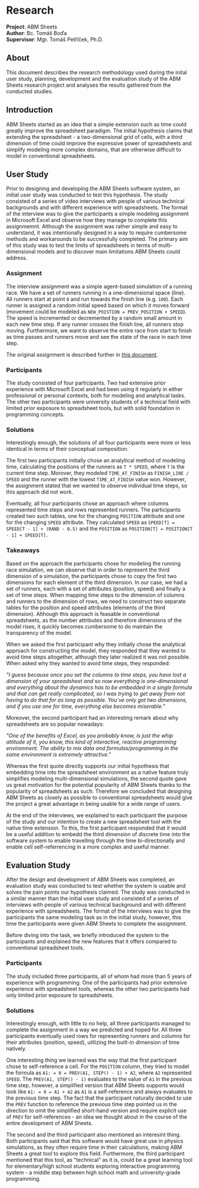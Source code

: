 # Research

**Project**: ABM Sheets \
**Author**: Bc. Tomáš Boďa \
**Supervisor**: Mgr. Tomáš Petříček, Ph.D.

## About

This document describes the research methodology used during the inital user study, planning, development and the evaluation study of the ABM Sheets research project and analyses the results gathered from the conducted studies.

## Introduction

ABM Sheets started as an idea that a simple extension such as time could greatly improve the spreadsheet paradigm. The initial hypothesis claims that extending the spreadsheet - a two-dimensional grid of cells, with a third dimension of time could improve the expressive power of spreadsheets and simplify modeling more complex domains, that are otherwise difficult to model in conventional spreadsheets.

## User Study

Prior to designing and developing the ABM Sheets software system, an initial user study was conducted to test this hypothesis. The study consisted of a series of video interviews with people of various technical backgrounds and with different experience with spreadsheets. The format of the interview was to give the participants a simple modeling assignment in Microsoft Excel and observe how they manage to complete this assignmemnt. Although the assignment was rather simple and easy to understand, it was intentionally designed in a way to require cumbersome methods and workarounds to be successfully completed. The primary aim of this study was to test the limits of spreadsheets in terms of multi-dimensional models and to discover main limitations ABM Sheets could address.

### Assignment

The interview assignment was a simple agent-based simulation of a running race. We have a set of runners running in a one-dimensional space (line). All runners start at point `0` and run towards the finish line (e.g. `100`). Each runner is assigned a random initial speed based on which it moves forward (movement could be modeled as `NEW_POISTION = PREV_POSITION + SPEED`). The speed is incremented or decremented by a random small amount in each new time step. If any runner crosses the finish line, all runners stop moving. Furthermore, we want to observe the entire race from start to finish as time passes and runners move and see the state of the race in each time step.

The original assignment is described further in [this document](./user-study.md).

### Participants

The study consisted of four participants. Two had extensive prior experience with Microsoft Excel and had been using it regularly in either professional or personal contexts, both for modeling and analytical tasks. The other two participants were university students of a technical field with limited prior exposure to spreadsheet tools, but with solid foundation in programming concepts.

### Solutions

Interestingly enough, the solutions of all four participants were more or less identical in terms of their conceptual composition.

The first two participants initially chose an analytical method of modeling time, calculating the positions of the runners as `T * SPEED`, where `T` is the current time step. Morover, they modeled `TIME_AT_FINISH` as `FINISH_LINE / SPEED` and the runner with the lowest `TIME_AT_FINISH` value won. However, the assignment stated that we wanted to observe individual time steps, so this approach did not work.

Eventually, all four participants chose an approach where columns represented time steps and rows represented runners. The participants created two such tables, one for the changing `POSITION` attribute and one for the changing `SPEED` attribute. They calculated `SPEED` as `SPEED[T] = SPEED[T - 1] + (RAND - 0.5)` and the `POSITION` as `POSITION[T] = POSITION[T - 1] + SPEED[T]`.

### Takeaways

Based on the approach the participants chose for modeling the running race simulation, we can observe that in order to represent the third dimension of a simulation, the participants chose to copy the first two dimensions for each element of the third dimension. In our case, we had a set of runners, each with a set of attributes (position, speed) and finally a set of time steps. When mapping time steps to the dimension of columns and runners to the dimension of rows, we need to construct two separate tables for the position and speed attributes (elements of the third dimension). Although this approach is feasable in conventional spreadsheets, as the number attributes and therefore dimensions of the model rises, it quickly becomes cumbersome to do maintain the transparency of the model.

When we asked the first participant why they initially chose the analytical approach for constructing the model, they responded that they wanted to avoid time steps altogether, although they later realized it was not possible. When asked why they wanted to avoid time steps, they responded:

_"I guess because once you set the columns to time steps, you have lost a dimension of your spreadsheet and so now everything is one-dimensional and everything about the dynamics has to be embedded in a single formula and that can get really complicated, so I was trying to get away from not having to do that for as long as possible. You've only got two dimensions, and if you use one for time, everything else becomes miserable."_

Moreover, the second participant had an interesting remark about why spreadsheets are so popular nowadays:

_"One of the benefits of Excel, as you probably know, is just the whip attitude of it, you know, this kind of interactive, reactive programming environment. The ability to mix data and formulas/programming in the same environment is extremely attractive."_

Whereas the first quote directly supports our initial hypothesis that embedding time into the spreadsheet environment as a native feature truly simplifies modeling multi-dimensional simulations, the second quote gave us great motivation for the potential popularity of ABM Sheets thanks to the popularity of spreadsheets as such. Therefore we concluded that designing ABM Sheets as closely as possible to conventional spreadsheets would give the project a great advantage in being usable for a wide range of users.

At the end of the interviews, we explained to each participant the purpose of the study and our intention to create a new spreadsheet tool with the native time extension. To this, the first participant responded that it would be a useful addition to embedd the third dimension of discrete time into the software system to enable travelling through the time bi-directionally and enable cell self-referrencing in a more complex and useful manner.

## Evaluation Study

After the design and development of ABM Sheets was completed, an evaluation study was conducted to test whether the system is usable and solves the pain points our hypothesis claimed. The study was conducted in a similar manner than the initial user study and consisted of a series of interviews with people of various technical background and with different experience with spreadsheets. The format of the interviews was to give the participants the same modeling task as in the initial study, however, this time the participants were given ABM Sheets to complete the assignment.

Before diving into the task, we briefly introduced the system to the participants and explained the new features that it offers compared to conventional spreadsheet tools.

### Participants

The study included three participants, all of whom had more than 5 years of experience with programming. One of the participants had prior extensive experience with spreadsheet tools, whereas the other two participants had only limited prior exposure to spreadsheets.

### Solutions

Interestingly enough, with little to no help, all three participants managed to complete the assignment in a way we predicted and hoped for. All three participants eventually used rows for representing runners and columns for their attributes (position, speed), utilizing the built-in dimension of time natively.

One interesting thing we learned was the way that the first participant chose to self-reference a cell. For the `POSITION` column, they tried to model the formula as `A1: = 0 = PREV(A1, STEP() - 1) + A2`, where `A2` represented `SPEED`. The `PREV(A1, STEP() - 1)` evaluates to the value of `A1` in the previous time step, however, a simplified version that ABM Sheets supports would look like `A1: = 0 = A1 + A2` as `A1` is a self-reference and always evaluates to the previous time step. The fact that the participant naturally decided to use the `PREV` function to reference the previous time step pointed us in the direction to omit the simplified short-hand version and require explicit use of `PREV` for self-references - an idea we thought about in the course of the entire development of ABM Sheets.

The second and the third participant also mentioned an interesint thing. Both participants said that this software would have great use in physics simulations, as they often require time in their calculations, making ABM Sheets a great tool to explore this field. Furthermore, the third participant mentioned that this tool, as "technical" as it is, could be a great learning tool for elementary/high school students exploring interactive programming system - a middle step between high school math and university-grade programming.
